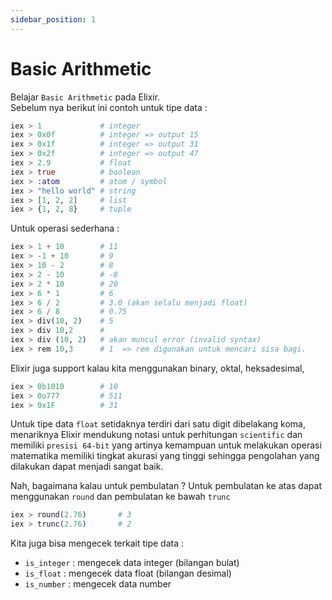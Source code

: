 ```yaml
---
sidebar_position: 1
---
```


# Basic Arithmetic

Belajar `Basic Arithmetic` pada Elixir.
<br/>
Sebelum nya berikut ini contoh untuk tipe data :

```elixir
iex > 1             # integer
iex > 0x0f          # integer => output 15
iex > 0x1f          # integer => output 31
iex > 0x2f          # integer => output 47
iex > 2.9           # float
iex > true          # boolean
iex > :atom         # atom / symbol
iex > "hello world" # string
iex > [1, 2, 2]     # list
iex > {1, 2, 8}     # tuple  
```

Untuk operasi sederhana :
```elixir
iex > 1 + 10        # 11
iex > -1 + 10       # 9
iex > 10 - 2        # 8
iex > 2 - 10        # -8
iex > 2 * 10        # 20
iex > 6 * 1         # 6
iex > 6 / 2         # 3.0 (akan selalu menjadi float)
iex > 6 / 8         # 0.75
iex > div(10, 2)    # 5
iex > div 10,2      #
iex > div (10, 2)   # akan muncul error (invalid syntax)
iex > rem 10,3      # 1  => rem digunakan untuk mencari sisa bagi. 
```

Elixir juga support kalau kita menggunakan binary, oktal, heksadesimal, 
```elixir
iex > 0b1010        # 10
iex > 0o777         # 511
iex > 0x1F          # 31
```

Untuk tipe data `float` setidaknya terdiri dari satu digit dibelakang koma, menariknya Elixir mendukung notasi untuk perhitungan `scientific` dan  memiliki `presisi 64-bit` yang artinya kemampuan untuk melakukan operasi matematika memiliki tingkat akurasi yang tinggi sehingga pengolahan yang dilakukan dapat menjadi sangat baik. 


Nah, bagaimana kalau untuk pembulatan ?
Untuk pembulatan ke atas dapat menggunakan `round` dan pembulatan ke bawah `trunc`

```elixir
iex > round(2.76)       # 3
iex > trunc(2.76)       # 2
```

Kita juga bisa mengecek terkait tipe data :
- `is_integer` : mengecek data integer (bilangan bulat)
- `is_float` : mengecek data float (bilangan desimal)
- `is_number` : mengecek data number